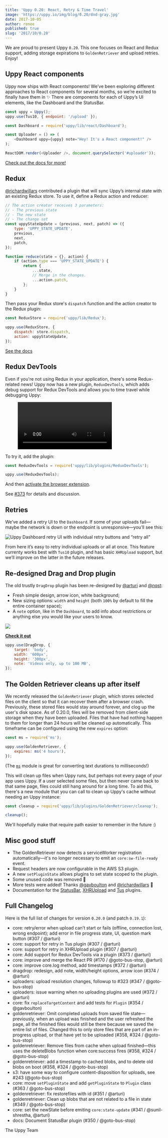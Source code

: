 ```yaml
---
title: 'Uppy 0.20: React, Retry & Time Travel'
image: 'https://uppy.io/img/blog/0.20/dnd-gray.jpg'
date: 2017-10-05
author: renee
published: true
slug: '2017/10/0.20'
---
```


We are proud to present Uppy `0.20`. This one focuses on React and Redux
support, adding storage expirations to `GoldenRetriever` and upload retries.
Enjoy!

## Uppy React components

Uppy now ships with React components! We’ve been exploring different approaches
to React components for several months, so we’re excited to finally have them in
✨ There are components for each of Uppy’s UI elements, like the Dashboard and
the StatusBar.

```js
const uppy = Uppy();
uppy.use(Tus10, { endpoint: '/upload' });

const Dashboard = require('uppy/lib/react/Dashboard');

const Uploader = () => (
	<Dashboard uppy={uppy} note="Hey! It's a React component!" />
);

ReactDOM.render(<Uploader />, document.querySelector('#uploader'));
```

<!--truncate-->

[Check out the docs for more!](/docs/react/)

## Redux

[@richardwillars](https://github.com/richardwillars) contributed a plugin that
will sync Uppy’s internal state with an existing Redux store. To use it, define
a Redux action and reducer:

```js
// The action creator receives 3 parameters:
// - The previous state
// - The new state
// - The change set
const uppyStateUpdate = (previous, next, patch) => ({
	type: 'UPPY_STATE_UPDATE',
	previous,
	next,
	patch,
});

function reduce(state = {}, action) {
	if (action.type === 'UPPY_STATE_UPDATE') {
		return {
			...state,
			// Merge in the changes.
			...action.patch,
		};
	}
}
```

Then pass your Redux store's `dispatch` function and the action creator to the
Redux plugin:

```js
const ReduxStore = require('uppy/lib/Redux');

uppy.use(ReduxStore, {
	dispatch: store.dispatch,
	action: uppyStateUpdate,
});
```

[See the docs](/docs/redux/)

## Redux DevTools

Even if you're not using Redux in your application, there's some Redux-related
news! Uppy now has a new plugin, `ReduxDevTools`, which adds debug support for
Redux DevTools and allows you to time travel while debugging Uppy:

<figure class="wide"><video alt="Demo video showing Uppy with Redux Dev Tools and time traveling" controls autoplay><source src="/img/blog/0.20/uppy-reduxdevtools.mp4" type="video/mp4" />Your browser does not support the video tag, you can <a href="/img/blog/0.20/uppy-reduxdevtools.mp4">download the video</a> to watch it.</video></figure>

To try it, add the plugin:

```js
const ReduxDevTools = require('uppy/lib/plugins/ReduxDevTools');

uppy.use(ReduxDevTools);
```

And then
[activate the browser extension](https://github.com/zalmoxisus/redux-devtools-extension).

See [#373](https://github.com/transloadit/uppy/pull/373) for details and
discussion.

## Retries

We’ve added a retry UI to the `Dashboard`. If some of your uploads fail—maybe
the network is down or the endpoint is unresponsive—you’ll see this:

<img alt="Uppy Dashboard retry UI with individual retry buttons and “retry all”" src="/img/blog/0.20/retry.jpg" />

From here it’s easy to retry individual uploads or all at once. This feature
currenty works best with `Tus10` plugin, and has basic `XHRUpload` support, but
we’ll improve on the latter in the future releases.

## Re-designed Drag and Drop plugin

The old trustly `DragDrop` plugin has been re-designed by
[@arturi](https://github.com/arturi) and [@nqst](http://zaytsev.io):

- Fresh simple design, arrow icon, white background;
- New sizing options: `width` and `height` (both `100%` by default to fill the
  entire container space);
- A `note` option, like in the `Dashboard`, to add info about restrictions or
  anything else you would like your users to know.

<img className="border" src="/img/blog/0.20/dnd-gray.jpg" />

**[Check it out](/examples/dragdrop/)**

```js
uppy.use(DragDrop, {
	target: 'body',
	width: '600px',
	height: '300px',
	note: 'Videos only, up to 100 MB',
});
```

## The Golden Retriever cleans up after itself

We recently released the `GoldenRetriever` plugin, which stores selected files
on the client so that it can recover them after a browser crash. Previously,
these stored files would stay around forever, and clog up the user's disk space.
As of 0.20.0, files will be removed from client-side storage when they have been
uploaded. Files that have had nothing happen to them for longer than 24 hours
will be cleaned up automatically. This timeframe can be configured using the new
`expires` option:

```js
const ms = require('ms');

uppy.use(GoldenRetriever, {
	expires: ms('4 hours'),
});
```

(The [`ms`](https://npmjs.com/package/ms) module is great for converting text
durations to milliseconds!)

This will clean up files when Uppy runs, but perhaps not every page of your app
uses Uppy. If a user selected some files, but then never came back to that same
page, files could still hang around for a long time. To aid this, there's a new
module that you can call to clean up Uppy's cache without needing an Uppy
instance:

```js
const cleanup = require('uppy/lib/plugins/GoldenRetriever/cleanup');

cleanup();
```

We'll hopefully make that require path easier to remember in the future :)

## Misc good stuff

- The GoldenRetriever now detects a serviceWorker registration
  automatically—it's no longer necessary to emit an `core:sw-file-ready` event.
- Request headers are now configurable in the AWS S3 plugin.
- A new `setPluginState` allows plugins to set state scoped to the plugin.
- Some unused code was removed 🎉
- More tests were added! Thanks [@gavboulton](https://github.com/gavboulton) and
  [@richardwillars](https://github.com/richardwillars) 🎉
- Documentation for the [StatusBar](/docs/statusbar),
  [XHRUpload](/docs/xhrupload) and [Tus](/docs/tus) plugins.

## Full Changelog

Here is the full list of changes for version `0.20.0` (and patch `0.19.1`):

- core: retry/error when upload can’t start or fails (offline, connection lost,
  wrong endpoint); add error in file progress state, UI, question mark button
  (#307 / @arturi)
- core: support for retry in Tus plugin (#307 / @arturi)
- core: support for retry in XHRUpload plugin (#307 / @arturi)
- core: Add support for Redux DevTools via a plugin (#373 / @arturi)
- core: improve and merge the React PR (#170 / @goto-bus-stop, @arturi)
- core: improve core.log method, add timestamps (#372 / @arturi)
- dragdrop: redesign, add note, width/height options, arrow icon (#374 /
  @arturi)
- uploaders: upload resolution changes, followup to #323 (#347 / @goto-bus-stop)
- uploaders: issue warning when no uploading plugins are used (#372 / @arturi)
- core: fix `replaceTargetContent` and add tests for `Plugin` (#354 /
  @gavboulton)
- goldenretriever: Omit completed uploads from saved file state—previously, when
  an upload was finished and the user refreshed the page, all the finished files
  would still be there because we saved the entire list of files. Changed this
  to only store files that are part of an in-progress upload, or that have yet
  to be uploaded (#358, #324 / @goto-bus-stop)
- goldenretriever: Remove files from cache when upload finished—this uses the
  deleteBlobs function when core:success fires (#358, #324 / @goto-bus-stop)
- goldenretriever: add a timestamp to cached blobs, and to delete old blobs on
  boot (#358, #324 / @goto-bus-stop)
- s3: have some way to configure content-disposition for uploads, see #243
  (@goto-bus-stop)
- core: move `setPluginState` and add `getPluginState` to `Plugin` class (#363 /
  @goto-bus-stop)
- goldenretriever: fix restorefiles with id (#351 / @arturi)
- goldenretriever: Clean up blobs that are not related to a file in state (#349
  / @goto-bus-stop)
- core: set the newState before emiting `core:state-update` (#341 /
  @sunil-shrestha, @arturi)
- docs: Document StatusBar plugin (#350 / @goto-bus-stop)

The Uppy Team
